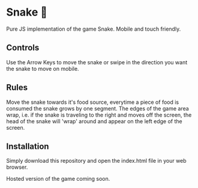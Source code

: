 # Snake 🐍

Pure JS implementation of the game Snake.
Mobile and touch friendly.

## Controls

Use the Arrow Keys to move the snake or 
swipe in the direction you want the snake to move on mobile.

## Rules

Move the snake towards it's food source, everytime a piece of food is consumed the snake grows by one segment.
The edges of the game area wrap, i.e. if the snake is traveling to the right and moves off the screen, the head of the snake will 'wrap' around and appear on the left edge of the screen.

## Installation

Simply download this repository and open the index.html file in your web browser.

Hosted version of the game coming soon. 
